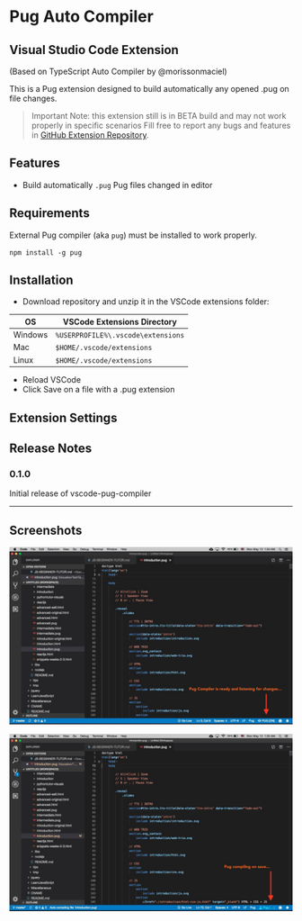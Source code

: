 # Pug Auto Compiler
## Visual Studio Code Extension

(Based on TypeScript Auto Compiler by @morissonmaciel)

This is a Pug extension designed to build automatically any opened .pug on file changes.

> Important Note: this extension still is in BETA build and may not work properly in specific scenarios
Fill free to report any bugs and features in [GitHub Extension Repository](https://github.com/kostasx/vscode-pug-compiler). 

## Features

* Build automatically `.pug` Pug files changed in editor

## Requirements

External Pug compiler (aka `pug`) must be installed to work properly.

```
npm install -g pug
```
## Installation

* Download repository and unzip it in the VSCode extensions folder:

| OS | VSCode Extensions Directory |
|---------|----------------------------------|
| Windows | `%USERPROFILE%\.vscode\extensions` |
| Mac | `$HOME/.vscode/extensions` |
| Linux | `$HOME/.vscode/extensions` |

* Reload VSCode
* Click Save on a file with a .pug extension

## Extension Settings

## Release Notes

### 0.1.0

Initial release of vscode-pug-compiler
 

-----------------------------------------------------------------------------------------------------------

## Screenshots

![](screenshots/pug-watching.jpg)

![](screenshots/pug-compiling.jpg)

